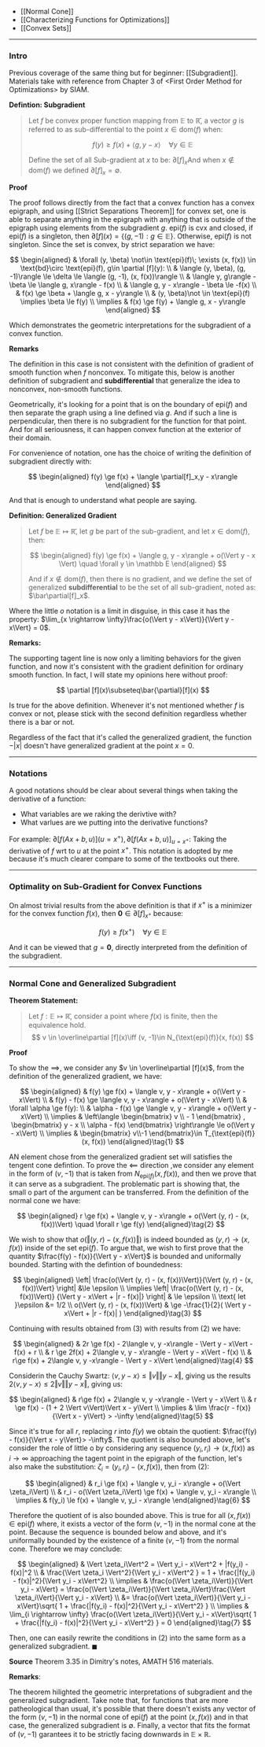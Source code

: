 * [[Normal Cone]]
* [[Characterizing Functions for Optimizations]]
* [[Convex Sets]]

---

### **Intro**

Previous coverage of the same thing but for beginner: [[Subgradient]]. Materials take with reference from Chapter 3 of \<First Order Method for Optimizations\> by SIAM. 


**Defintion: Subgradient**

> Let $f$  be convex proper function mapping from $\mathbb E$ to $\mathbb {\bar R}$, a vector $g$ is referred to as sub-differential to the point $x\in \text{dom}(f)$ when: 
> 
> $$
>     f(y) \ge f(x) + \langle g, y - x\rangle \quad \forall y\in \mathbb E
> $$
> 
> Define the set of all Sub-gradient at $x$ to be: $\partial[f]_{x}$And when $x\not\in \text{dom}(f)$ we defined $\partial [f]_x = \emptyset$. 

**Proof**

The proof follows directly from the fact that a convex function has a convex epigraph, and using [[Strict Separations Theorem]] for convex set, one is able to separate anything in the epigraph with anything that is outside of the epigraph using elements from the subgradient $g$. $\text{epi}(f)$ is cvx and closed, if $\text{epi}(f)$ is a singleton, then $\partial[f](x) = \{(g, -1): g\in \mathbb E\}$. Otherwise, $\text{epi}(f)$ is not singleton. Since the set is convex, by strict separation we have: 

$$
\begin{aligned}
    & \forall (y, \beta) \not\in \text{epi}(f)\; 
    \exists (x, f(x)) \in \text{bd}\circ \text{epi}(f), g\in \partial [f](y):
    \\
    &
    \langle (y, \beta), (g, -1)\rangle \le \delta \le \langle (g, -1), (x, f(x))\rangle
    \\
    & 
    \langle y, g\rangle - \beta \le \langle g, x\rangle - f(x)
    \\
    & 
    \langle g, y - x\rangle - \beta \le -f(x)
    \\
    & 
    f(x) \ge \beta + \langle g, x - y\rangle
    \\
    &
    (y, \beta)\not \in \text{epi}(f) \implies \beta \le f(y)
    \\
    \implies & 
    f(x) \ge f(y) + \langle g, x - y\rangle
\end{aligned}
$$

Which demonstrates the geometric interpretations for the subgradient of a convex function. 



**Remarks**

The definition in this case is not consistent with the definition of gradient of smooth function when $f$ nonconvex. To mitigate this, below is another definition of subgradient and **subdifferential** that generalize the idea to nonconvex, non-smooth functions. 

Geometrically, it's looking for a point that is on the boundary of $\text{epi}(f)$ and then separate the graph using a line defined via $g$. And if such a line is perpendicular, then there is no subgradient for the function for that point. And for all seriousness, it can happen convex function at the exterior of their domain. 

For convenience of notation, one has the choice of writing the definition of subgradient directly with: 

$$
\begin{aligned}
    f(y) \ge f(x) + \langle \partial[f]_x,y - x\rangle
\end{aligned}
$$

And that is enough to understand what people are saying. 

**Definition: Generalized Gradient**

> Let $f$ be $\mathbb E \mapsto \mathbb{\bar R}$, let $g$ be part of the sub-gradient, and let $x\in \text{dom}(f)$, then: 
> 
> $$
> \begin{aligned}
>     f(y) \ge f(x) + \langle g, y - x\rangle + o(\Vert y - x \Vert) \quad \forall y \in \mathbb E
> \end{aligned}
> $$
> 
> And if $x\not\in \text{dom}(f)$, then there is no gradient, and we define the set of generalized **subdifferential** to be the set of all sub-gradient, noted as: $\bar\partial[f]_x$. 

Where the little $o$ notation is a limit in disguise, in this case it has the property: $\lim_{x \rightarrow \infty}\frac{o(\Vert y - x\Vert)}{\Vert y - x\Vert} = 0$. 

**Remarks:**

The supporting tagent line is now only a limiting behaviors for the given function, and now it's consistent with the gradient definition for ordinary smooth function. In fact, I will state my opinions here without proof: 

$$
\partial [f](x)\subseteq\bar{\partial}[f](x) 
$$

Is true for the above definition. Whenever it's not mentioned whether $f$ is convex or not, please stick with the second definition regardless whether there is a bar or not. 

Regardless of the fact that it's called the generalized gradient, the function $-|x|$ doesn't have generalized gradient at the point $x = 0$. 


---
### **Notations**

A good notations should be clear about several things when taking the derivative of a function: 
* What variables are we raking the derivtive with? 
* What varlues are we putting into the derivative functions? 

For example: $\partial [f(Ax + b, u)](u = x^+), \partial [f(Ax + b, u)]_{u = x^+}$: Taking the derivative of $f$ wrt to $u$ at the point $x^+$. This notation is adopted by me because it's much clearer compare to some of the textbooks out there. 


---
### **Optimality on Sub-Gradient for Convex Functions**

On almost trivial results from the above definition is that if $x^+$ is a minimizer for the convex function $f(x)$, then $\mathbf 0 \in \partial [f]_{x^+}$ because: 

$$
f(y) \ge f(x^+) \quad \forall y\in \mathbb E
$$

And it can be viewed that $g = \mathbf 0$, directly interpreted from the definition of the subgradient. 

---
### **Normal Cone and Generalized Subgradient**

**Theorem Statement:**

> Let $f: \mathbb E \mapsto \mathbb{\bar R}$, consider a point where $f(x)$ is finite, then the equivalence hold.
> $$
>   v \in \overline\partial [f](x)\iff (v, -1)\in N_{\text{epi}(f)}(x, f(x))
>$$

**Proof**

To show the $\implies$, we consider any $v \in \overline\partial [f](x)$, from the definition of the generalized gradient, we have: 

$$
\begin{aligned}
    & f(y) \ge f(x) + \langle v, y - x\rangle + o(\Vert y - x\Vert)
    \\
    & f(y) - f(x) \ge \langle v, y - x\rangle + o(\Vert y - x\Vert)
    \\
    & \forall \alpha \ge f(y):
    \\
    & \alpha - f(x) \ge \langle  v, y - x\rangle + o(\Vert  y - x\Vert)
    \\
    \implies &
    \left\langle 
        \begin{bmatrix}
            v \\ - 1
        \end{bmatrix}
        ,
        \begin{bmatrix}
            y - x \\ \alpha - f(x)
        \end{bmatrix}
    \right\rangle
    \le 
    o(\Vert y - x\Vert)
    \\
    \implies &
    \begin{bmatrix}
        v\\-1
    \end{bmatrix}\in 
    T_{\text{epi}(f)}(x, f(x))
\end{aligned}\tag{1}
$$

AN element chose from the generalized gradient set will satisfies the tengent cone defintion. To prove the $\impliedby$ direction ,we consider any element in the form of $(v, - 1)$ that is taken from $N_{\text{epi}(f)}(x, f(x))$, and then we prove that it can serve as a subgradient. The problematic part is showing that, the small o part of the argument can be transferred. From the definition of the normal cone we have: 

$$
\begin{aligned}
    r \ge f(x) + \langle v, y - x\rangle + o(\Vert (y, r) - (x, f(x))\Vert)
    \quad \forall r \ge f(y)
\end{aligned}\tag{2}
$$

We wish to show that $o(\Vert (y, r) - (x, f(x))\Vert)$ is indeed bounded as $(y, r)\rightarrow (x, f(x))$ inside of the set $\text{epi}(f)$. To argue that, we wish to first prove that the quantity $\frac{f(y) - f(x)}{\Vert y - x\Vert}$ is bounded and uniformally bounded. Starting with the defintion of boundedness: 

$$
\begin{aligned}
    \left|
        \frac{o(\Vert (y, r) - (x, f(x))\Vert)}{\Vert (y, r) - (x, f(x))\Vert} 
    \right|
    &\le \epsilon
    \\
    \implies 
    \left|
        \frac{o(\Vert (y, r) - (x, f(x))\Vert)}
        {\Vert y - x\Vert + |r - f(x)|}
    \right|
    & \le 
    \epsilon
    \\
    \text{ let }\epsilon &= 1/2
    \\
    o(\Vert (y, r) - (x, f(x))\Vert) & \ge 
    -\frac{1}{2}(
        \Vert y - x\Vert + |r - f(x)|
    )
\end{aligned}\tag{3}
$$

Continuing with results obtained from (3) with results from (2) we have: 

$$
\begin{aligned}
    & 2r \ge f(x) - 2\langle v, y -x\rangle - \Vert y - x\Vert - f(x) + r
    \\
    & 
    r \ge 2f(x) + 2\langle v, y - x\rangle - \Vert y - x\Vert - f(x)
    \\
    & 
    r\ge f(x) + 2\langle v, y -x\rangle - \Vert y - x\Vert
\end{aligned}\tag{4}
$$

Considerin the Cauchy Swartz: $\langle v, y - x\rangle \le \Vert v\Vert \Vert y - x\Vert$, giving us the results $2\langle v, y - x\rangle\le 2 \Vert v\Vert \Vert y-x\Vert$, giving us: 

$$
\begin{aligned}
    &
    r\ge f(x) + 2\langle v, y -x\rangle - \Vert y - x\Vert
    \\
    & 
    r \ge f(x) - (1 + 2 \Vert v\Vert)\Vert x - y\Vert
    \\
    \implies & 
    \lim  \frac{r - f(x)}{\Vert x - y\Vert} > -\infty
\end{aligned}\tag{5}
$$

Since it's true for all $r$, replacing $r$ into $f(y)$ we obtain the quotient: $\frac{f(y) - f(x)}{\Vert x - y\Vert}> -\infty$. The quotient is also bounded above, let's consider the role of little o by considering any sequence $(y_i, r_i)\rightarrow (x, f(x))$ as $i \rightarrow \infty$ approaching the tagent point in the epigraph of the function, let's also make the substitution: $\zeta_i =(y_i, r_i) - (x, f(x))$, then from (2): 

$$
\begin{aligned}
    & r_i \ge f(x) + \langle v, y_i - x\rangle  + o(\Vert \zeta_i\Vert)
    \\
    & r_i - o(\Vert \zeta_i\Vert) \ge f(x) + \langle v, y_i - x\rangle
    \\
    \implies & f(y_i) \le f(x) + \langle  v, y_i - x\rangle
\end{aligned}\tag{6}
$$

Therefore the quotient of is also bounded above. This is true for all $(x, f(x))\in \text{epi}(f)$ where, it exists a vector of the form $(v, -1)$ in the normal cone at the point. Because the sequence is bounded below and above, and it's uniformally bounded by the existence of a finite $(v, -1)$ from the normal cone. Therefore we may conclude: 

$$
\begin{aligned}
    & \Vert \zeta_i\Vert^2 = \Vert y_i - x\Vert^2 + |f(y_i) - f(x)|^2
    \\
    & \frac{\Vert \zeta_i \Vert^2}{\Vert y_i - x\Vert^2 }
    =
    1 + \frac{|f(y_i) - f(x)|^2}{\Vert y_i - x\Vert^2}
    \\
    \implies & 
    \frac{o(\Vert \zeta_i\Vert)}{\Vert y_i - x\Vert} = 
    \frac{o(\Vert \zeta_i\Vert)}{\Vert \zeta_i\Vert}\frac{\Vert \zeta_i\Vert}{\Vert y_i - x\Vert}
    \\
    &= \frac{o(\Vert \zeta_i\Vert)}{\Vert y_i - x\Vert}\sqrt{
        1 + \frac{|f(y_i) - f(x)|^2}{\Vert y_i - x\Vert^2}
    }
    \\
    \implies & 
    \lim_{i \rightarrow \infty}
    \frac{o(\Vert \zeta_i\Vert)}{\Vert y_i - x\Vert}\sqrt{
        1 + \frac{|f(y_i) - f(x)|^2}{\Vert y_i - x\Vert^2}
    } = 0
\end{aligned}\tag{7}
$$

Then, one can easily rewrite the conditions in (2) into the same form as a generalized subgradient. $\blacksquare$



**Source**
Theorem 3.35 in Dimitry's notes, AMATH 516 materials. 

**Remarks**: 

The theorem hilighted the geometric interpretations of subgradient and the generalized subgradient. Take note that, for functions that are more patheological than usual, it's possible that there doesn't exists any vector of the form $(v, -1)$ in the normal cone of $\text{epi}(f)$ at the point $(x, f(x))$ and in that case, the generalized subgradient is $\emptyset$. Finally, a vector that fits the format of $(v, -1)$ garantees it to be strictly facing downwards in $\mathbb E \times \mathbb R$. 









